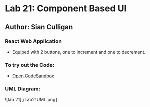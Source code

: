 # Lab 21: Component Based UI

## Author: Sian Culligan

### React Web Application
- Equiped with 2 buttons, one to increment and one to decrement. 


### To try out the Code: 
- [Open CodeSandbox](https://codesandbox.io/s/component-based-ui-lrom2?file=/public/index.html)

### UML Diagram:
![lab 21][/Lab21UML.png]
